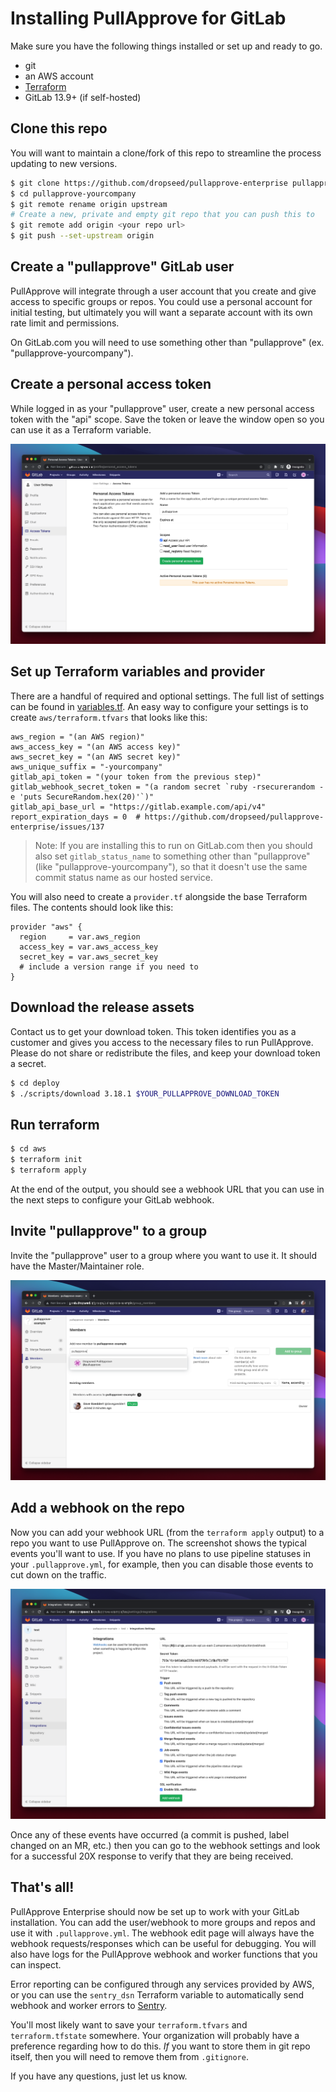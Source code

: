 # Installing PullApprove for GitLab

Make sure you have the following things installed or set up and ready to go.

- git
- an AWS account
- [Terraform](https://www.terraform.io/downloads.html)
- GitLab 13.9+ (if self-hosted)

## Clone this repo

You will want to maintain a clone/fork of this repo to streamline the process updating to new versions.

```sh
$ git clone https://github.com/dropseed/pullapprove-enterprise pullapprove-yourcompany
$ cd pullapprove-yourcompany
$ git remote rename origin upstream
# Create a new, private and empty git repo that you can push this to
$ git remote add origin <your repo url>
$ git push --set-upstream origin
```

## Create a "pullapprove" GitLab user

PullApprove will integrate through a user account that you create and give access to specific groups or repos.
You could use a personal account for initial testing,
but ultimately you will want a separate account with its own rate limit and permissions.

On GitLab.com you will need to use something other than "pullapprove" (ex. "pullapprove-yourcompany").

## Create a personal access token

While logged in as your "pullapprove" user,
create a new personal access token with the "api" scope.
Save the token or leave the window open so you can use it as a Terraform variable.

![GitLab access token](img/gitlab-access-token.png)

## Set up Terraform variables and provider

There are a handful of required and optional settings.
The full list of settings can be found in [variables.tf](../aws/variables.tf).
An easy way to configure your settings is to create `aws/terraform.tfvars` that looks like this:

```hcl
aws_region = "(an AWS region)"
aws_access_key = "(an AWS access key)"
aws_secret_key = "(an AWS secret key)"
aws_unique_suffix = "-yourcompany"
gitlab_api_token = "(your token from the previous step)"
gitlab_webhook_secret_token = "(a random secret `ruby -rsecurerandom -e 'puts SecureRandom.hex(20)'`)"
gitlab_api_base_url = "https://gitlab.example.com/api/v4"
report_expiration_days = 0  # https://github.com/dropseed/pullapprove-enterprise/issues/137
```

> Note: If you are installing this to run on GitLab.com then you should also set `gitlab_status_name` to something other than "pullapprove" (like "pullapprove-yourcompany"), so that it doesn't use the same commit status name as our hosted service.

You will also need to create a `provider.tf` alongside the base Terraform files.
The contents should look like this:

```hcl
provider "aws" {
  region     = var.aws_region
  access_key = var.aws_access_key
  secret_key = var.aws_secret_key
  # include a version range if you need to
}
```

## Download the release assets

Contact us to get your download token.
This token identifies you as a customer and gives you access to the necessary files to run PullApprove. Please do not share or redistribute the files,
and keep your download token a secret.

```sh
$ cd deploy
$ ./scripts/download 3.18.1 $YOUR_PULLAPPROVE_DOWNLOAD_TOKEN
```

## Run terraform

```sh
$ cd aws
$ terraform init
$ terraform apply
```

At the end of the output,
you should see a webhook URL that you can use in the next steps to configure your GitLab webhook.

## Invite "pullapprove" to a group

Invite the "pullapprove" user to a group where you want to use it.
It should have the Master/Maintainer role.

![Invite to a group or repo](img/gitlab-group-members.png)

## Add a webhook on the repo

Now you can add your webhook URL (from the `terraform apply` output) to a repo you want to use PullApprove on.
The screenshot shows the typical events you'll want to use.
If you have no plans to use pipeline statuses in your `.pullapprove.yml`, for example, then you can disable those events to cut down on the traffic.

![Add webhook](img/gitlab-webhook.png)

Once any of these events have occurred (a commit is pushed, label changed on an MR, etc.) then you can go to the webhook settings and look for a successful 20X response to verify that they are being received.

## That's all!

PullApprove Enterprise should now be set up to work with your GitLab
installation. You can add the user/webhook to more groups and repos and use it with `.pullapprove.yml`. The webhook edit page will always have the webhook
requests/responses which can be useful for debugging. You will also have logs
for the PullApprove webhook and worker functions that you can inspect.

Error reporting can be configured through any services provided by AWS, or
you can use the `sentry_dsn` Terraform variable to automatically send webhook
and worker errors to [Sentry](https://sentry.io).

You'll most likely want to save your `terraform.tfvars` and `terraform.tfstate`
somewhere. Your organization will probably have a preference regarding how to do
this. *If* you want to store them in git repo itself, then you will need
to remove them from `.gitignore`.

If you have any questions, just let us know.
